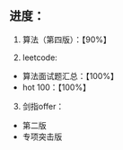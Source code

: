 ## 进度：

1. 算法（第四版）：【90%】

2. leetcode:

- 算法面试题汇总：【100%】
- hot 100：【100%】

3. 剑指offer：

- 第二版
- 专项突击版

